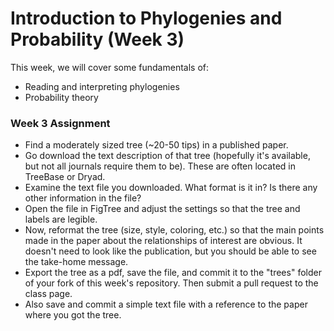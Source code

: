 # Introduction to Phylogenies and Probability (Week 3)

This week, we will cover some fundamentals of:

- Reading and interpreting phylogenies
- Probability theory

### Week 3 Assignment

- Find a moderately sized tree (~20-50 tips) in a published paper.
- Go download the text description of that tree (hopefully it's available, but not all journals require them to be). These are often located in TreeBase or Dryad.
- Examine the text file you downloaded. What format is it in? Is there any other information in the file?
- Open the file in FigTree and adjust the settings so that the tree and labels are legible.
- Now, reformat the tree (size, style, coloring, etc.) so that the main points made in the paper about the relationships of interest are obvious. It doesn't need to look like the publication, but you should be able to see the take-home message.
- Export the tree as a pdf, save the file, and commit it to the "trees" folder of your fork of this week's repository. Then submit a pull request to the class page.
- Also save and commit a simple text file with a reference to the paper where you got the tree.